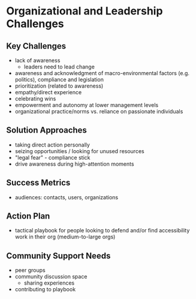 # Organizational and Leadership Challenges

## Key Challenges
* lack of awareness
  * leaders need to lead change
* awareness and acknowledgment of macro-environmental factors (e.g. politics), compliance and legislation
* prioritization (related to awareness)
* empathy/direct experience
* celebrating wins
* empowerment and autonomy at lower management levels
* organizational practice/norms vs. reliance on passionate individuals

## Solution Approaches 
* taking direct action personally
* seizing opportunities / looking for unused resources
* "legal fear" - compliance stick
* drive awareness during high-attention moments

## Success Metrics
* audiences: contacts, users, organizations

## Action Plan
* tactical playbook for people looking to defend and/or find accessibility work in their org (medium-to-large orgs)

## Community Support Needs
* peer groups
* community discussion space
  * sharing experiences
* contributing to playbook
